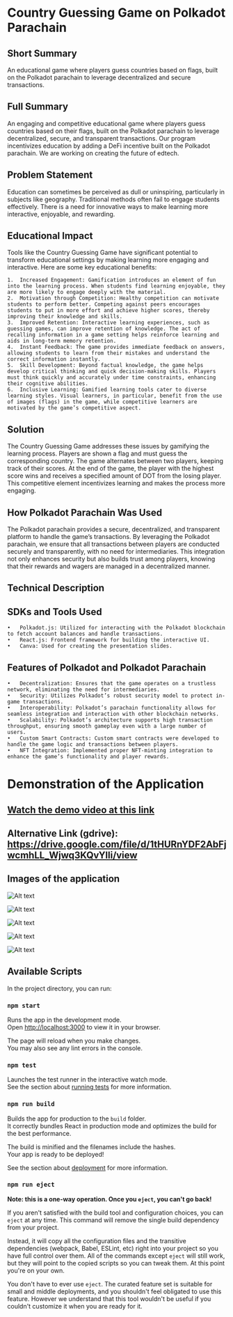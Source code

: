 # Country Guessing Game on Polkadot Parachain

## Short Summary

An educational game where players guess countries based on flags, built on the Polkadot parachain to leverage decentralized and secure transactions.

## Full Summary

An engaging and competitive educational game where players guess countries based on their flags, built on the Polkadot parachain to leverage decentralized, secure, and transparent transactions. Our program incentivizes education by adding a DeFi incentive built on the Polkadot parachain. We are working on creating the future of edtech.

## Problem Statement

Education can sometimes be perceived as dull or uninspiring, particularly in subjects like geography. Traditional methods often fail to engage students effectively. There is a need for innovative ways to make learning more interactive, enjoyable, and rewarding.

## Educational Impact

Tools like the Country Guessing Game have significant potential to transform educational settings by making learning more engaging and interactive. Here are some key educational benefits:

	1.	Increased Engagement: Gamification introduces an element of fun into the learning process. When students find learning enjoyable, they are more likely to engage deeply with the material.
	2.	Motivation through Competition: Healthy competition can motivate students to perform better. Competing against peers encourages students to put in more effort and achieve higher scores, thereby improving their knowledge and skills.
	3.	Improved Retention: Interactive learning experiences, such as guessing games, can improve retention of knowledge. The act of recalling information in a game setting helps reinforce learning and aids in long-term memory retention.
	4.	Instant Feedback: The game provides immediate feedback on answers, allowing students to learn from their mistakes and understand the correct information instantly.
	5.	Skill Development: Beyond factual knowledge, the game helps develop critical thinking and quick decision-making skills. Players must think quickly and accurately under time constraints, enhancing their cognitive abilities.
	6.	Inclusive Learning: Gamified learning tools cater to diverse learning styles. Visual learners, in particular, benefit from the use of images (flags) in the game, while competitive learners are motivated by the game’s competitive aspect.

## Solution

The Country Guessing Game addresses these issues by gamifying the learning process. Players are shown a flag and must guess the corresponding country. The game alternates between two players, keeping track of their scores. At the end of the game, the player with the highest score wins and receives a specified amount of DOT from the losing player. This competitive element incentivizes learning and makes the process more engaging.

## How Polkadot Parachain Was Used

The Polkadot parachain provides a secure, decentralized, and transparent platform to handle the game’s transactions. By leveraging the Polkadot parachain, we ensure that all transactions between players are conducted securely and transparently, with no need for intermediaries. This integration not only enhances security but also builds trust among players, knowing that their rewards and wagers are managed in a decentralized manner.

## Technical Description

## SDKs and Tools Used

	•	Polkadot.js: Utilized for interacting with the Polkadot blockchain to fetch account balances and handle transactions.
	•	React.js: Frontend framework for building the interactive UI.
	•	Canva: Used for creating the presentation slides.

## Features of Polkadot and Polkadot Parachain

	•	Decentralization: Ensures that the game operates on a trustless network, eliminating the need for intermediaries.
	•	Security: Utilizes Polkadot’s robust security model to protect in-game transactions.
	•	Interoperability: Polkadot’s parachain functionality allows for seamless integration and interaction with other blockchain networks.
	•	Scalability: Polkadot’s architecture supports high transaction throughput, ensuring smooth gameplay even with a large number of users.
	•	Custom Smart Contracts: Custom smart contracts were developed to handle the game logic and transactions between players.
	•	NFT Integration: Implemented proper NFT-minting integration to enhance the game’s functionality and player rewards.

# Demonstration of the Application

## [Watch the demo video at this link](demo/demo.mp4)

## Alternative Link (gdrive): https://drive.google.com/file/d/1tHURnYDF2AbFjwcmhLL_Wjwq3KQvYlli/view

## Images of the application

![Alt text](/demo/ss1.png)

![Alt text](/demo/ss2.png)

![Alt text](/demo/ss3.png)

![Alt text](/demo/ss4.png)

![Alt text](/demo/ss5.png)


## Available Scripts

In the project directory, you can run:

### `npm start`

Runs the app in the development mode.\
Open [http://localhost:3000](http://localhost:3000) to view it in your browser.

The page will reload when you make changes.\
You may also see any lint errors in the console.

### `npm test`

Launches the test runner in the interactive watch mode.\
See the section about [running tests](https://facebook.github.io/create-react-app/docs/running-tests) for more information.

### `npm run build`

Builds the app for production to the `build` folder.\
It correctly bundles React in production mode and optimizes the build for the best performance.

The build is minified and the filenames include the hashes.\
Your app is ready to be deployed!

See the section about [deployment](https://facebook.github.io/create-react-app/docs/deployment) for more information.

### `npm run eject`

**Note: this is a one-way operation. Once you `eject`, you can't go back!**

If you aren't satisfied with the build tool and configuration choices, you can `eject` at any time. This command will remove the single build dependency from your project.

Instead, it will copy all the configuration files and the transitive dependencies (webpack, Babel, ESLint, etc) right into your project so you have full control over them. All of the commands except `eject` will still work, but they will point to the copied scripts so you can tweak them. At this point you're on your own.

You don't have to ever use `eject`. The curated feature set is suitable for small and middle deployments, and you shouldn't feel obligated to use this feature. However we understand that this tool wouldn't be useful if you couldn't customize it when you are ready for it.
